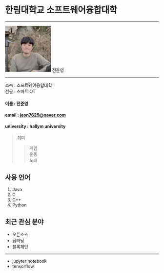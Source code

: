  # 한림대학교 소프트웨어융합대학
---
<img src=JJY.jpg height=150 widht=150>
전준영

---
소속 : 소프트웨어융합대학  
전공 : 스마트IOT  
#### 이름 : 전준영
#### email : jeon7625@naver.com
#### university : hallym university

>취미 
>>게임  
>>운동  
>>노래  

## 사용 언어
1. Java
2. C
3. C++
4. Python

## 최근 관심 분야
* 오픈소스
* 딥러닝
* 블록체인
-----
* jupyter notebook
* tensorflow

